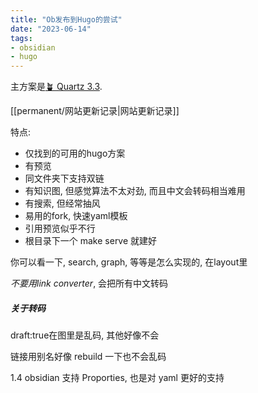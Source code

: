 ```yaml
---
title: "Ob发布到Hugo的尝试"
date: "2023-06-14"
tags:
- obsidian
- hugo
---
```


主方案是[🪴 Quartz 3.3](https://quartz.jzhao.xyz/). 

[[permanent/网站更新记录|网站更新记录]]

特点:
- 仅找到的可用的hugo方案
- 有预览
- 同文件夹下支持双链
- 有知识图, 但感觉算法不太对劲, 而且中文会转码相当难用
- 有搜索, 但经常抽风
- 易用的fork, 快速yaml模板
- 引用预览似乎不行
- 根目录下一个 make serve 就建好

你可以看一下, search, graph, 等等是怎么实现的, 在layout里

*不要用link converter*, 会把所有中文转码

##### 关于转码
draft:true在图里是乱码, 其他好像不会

链接用别名好像 rebuild 一下也不会乱码

1.4 obsidian 支持 Proporties,  也是对 yaml 更好的支持